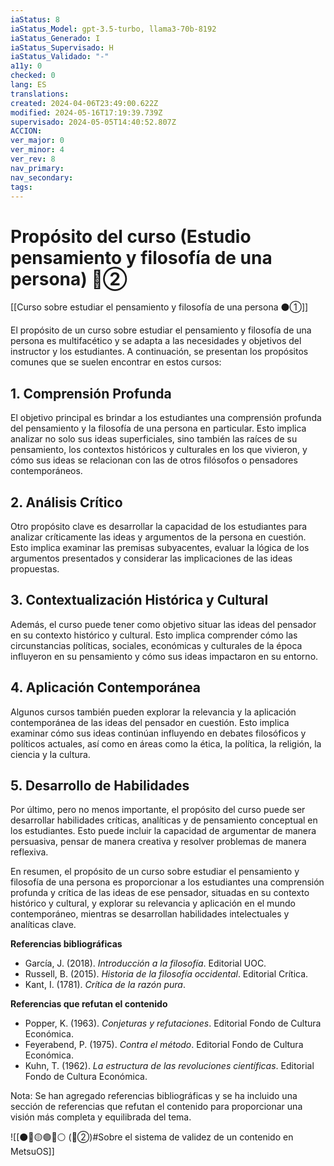 ```yaml
---
iaStatus: 8
iaStatus_Model: gpt-3.5-turbo, llama3-70b-8192
iaStatus_Generado: I
iaStatus_Supervisado: H
iaStatus_Validado: "-"
a11y: 0
checked: 0
lang: ES
translations: 
created: 2024-04-06T23:49:00.622Z
modified: 2024-05-16T17:19:39.739Z
supervisado: 2024-05-05T14:40:52.807Z
ACCION: 
ver_major: 0
ver_minor: 4
ver_rev: 8
nav_primary: 
nav_secondary: 
tags:
---
```

# Propósito del curso (Estudio pensamiento y filosofía de una persona) 🔴②

[[Curso sobre estudiar el pensamiento y filosofía de una persona ⚫①]]

El propósito de un curso sobre estudiar el pensamiento y filosofía de una persona es multifacético y se adapta a las necesidades y objetivos del instructor y los estudiantes. A continuación, se presentan los propósitos comunes que se suelen encontrar en estos cursos:

## 1. Comprensión Profunda

El objetivo principal es brindar a los estudiantes una comprensión profunda del pensamiento y la filosofía de una persona en particular. Esto implica analizar no solo sus ideas superficiales, sino también las raíces de su pensamiento, los contextos históricos y culturales en los que vivieron, y cómo sus ideas se relacionan con las de otros filósofos o pensadores contemporáneos.

## 2. Análisis Crítico

Otro propósito clave es desarrollar la capacidad de los estudiantes para analizar críticamente las ideas y argumentos de la persona en cuestión. Esto implica examinar las premisas subyacentes, evaluar la lógica de los argumentos presentados y considerar las implicaciones de las ideas propuestas.

## 3. Contextualización Histórica y Cultural

Además, el curso puede tener como objetivo situar las ideas del pensador en su contexto histórico y cultural. Esto implica comprender cómo las circunstancias políticas, sociales, económicas y culturales de la época influyeron en su pensamiento y cómo sus ideas impactaron en su entorno.

## 4. Aplicación Contemporánea

Algunos cursos también pueden explorar la relevancia y la aplicación contemporánea de las ideas del pensador en cuestión. Esto implica examinar cómo sus ideas continúan influyendo en debates filosóficos y políticos actuales, así como en áreas como la ética, la política, la religión, la ciencia y la cultura.

## 5. Desarrollo de Habilidades

Por último, pero no menos importante, el propósito del curso puede ser desarrollar habilidades críticas, analíticas y de pensamiento conceptual en los estudiantes. Esto puede incluir la capacidad de argumentar de manera persuasiva, pensar de manera creativa y resolver problemas de manera reflexiva.

En resumen, el propósito de un curso sobre estudiar el pensamiento y filosofía de una persona es proporcionar a los estudiantes una comprensión profunda y crítica de las ideas de ese pensador, situadas en su contexto histórico y cultural, y explorar su relevancia y aplicación en el mundo contemporáneo, mientras se desarrollan habilidades intelectuales y analíticas clave.

**Referencias bibliográficas**

- García, J. (2018). *Introducción a la filosofía*. Editorial UOC.
- Russell, B. (2015). *Historia de la filosofía occidental*. Editorial Crítica.
- Kant, I. (1781). *Crítica de la razón pura*.

**Referencias que refutan el contenido**

- Popper, K. (1963). *Conjeturas y refutaciones*. Editorial Fondo de Cultura Económica.
- Feyerabend, P. (1975). *Contra el método*. Editorial Fondo de Cultura Económica.
- Kuhn, T. (1962). *La estructura de las revoluciones científicas*. Editorial Fondo de Cultura Económica.

Nota: Se han agregado referencias bibliográficas y se ha incluido una sección de referencias que refutan el contenido para proporcionar una visión más completa y equilibrada del tema.

![[⚫🔴🟡🟢🔵⚪ (🔴②)#Sobre el sistema de validez de un contenido en MetsuOS]]